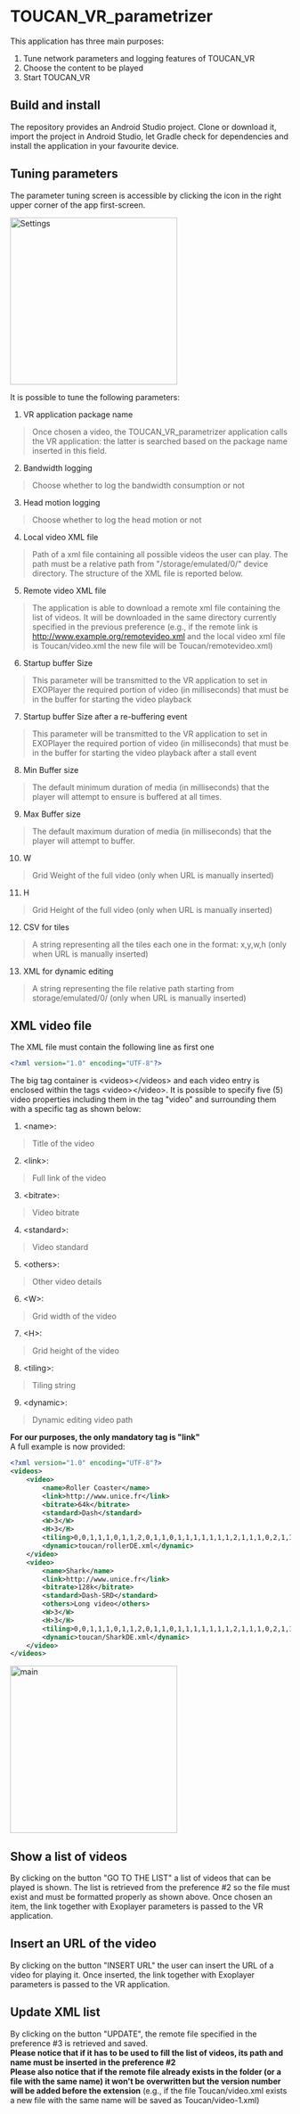 # TOUCAN_VR_parametrizer

This application has three main purposes:  
1. Tune network parameters and logging features of TOUCAN_VR
2. Choose the content to be played
3. Start TOUCAN_VR

## Build and install

The repository provides an Android Studio project. Clone or download it, import the project in Android Studio, let Gradle check for dependencies and install the application in your favourite device.

## Tuning parameters
The parameter tuning screen is accessible by clicking the icon in the right upper corner of the app first-screen.

<img src="https://preview.ibb.co/iFHUBF/1.jpg" alt="Settings" width="300">    

It is possible to tune the following parameters:    
1. VR application package name
> Once chosen a video, the TOUCAN_VR_parametrizer application calls the VR application: the latter is searched based on the package name inserted in this field.
2. Bandwidth logging
> Choose whether to log the bandwidth consumption or not
3. Head motion logging
> Choose whether to log the head motion or not
4. Local video XML file
> Path of a xml file containing all possible videos the user can play. The path must be a relative path from "/storage/emulated/0/" device directory. The structure of the XML file is reported below.
5. Remote video XML file
> The application is able to download a remote xml file containing the list of videos. It will be downloaded in the same directory currently specified in the previous preference (e.g., if the remote link is http://www.example.org/remotevideo.xml and the local video xml file is Toucan/video.xml the new file will be Toucan/remotevideo.xml)
6. Startup buffer Size
> This parameter will be transmitted to the VR application to set in EXOPlayer the required portion of video (in milliseconds) that must be in the buffer for starting the video playback
7. Startup buffer Size after a re-buffering event
> This parameter will be transmitted to the VR application to set in EXOPlayer the required portion of video (in milliseconds) that must be in the buffer for starting the video playback after a stall event     
8. Min Buffer size     
> The default minimum duration of media (in milliseconds) that the player will attempt to ensure is buffered at all times.     
9. Max Buffer size      
> The default maximum duration of media (in milliseconds) that the player will attempt to buffer. 
10. W      
> Grid Weight of the full video (only when URL is manually inserted)
11. H     
> Grid Height of the full video (only when URL is manually inserted)
12. CSV for tiles     
> A string representing all the tiles each one in the format: x,y,w,h (only when URL is manually inserted)
13. XML for dynamic editing      
> A string representing the file relative path starting from storage/emulated/0/ (only when URL is manually inserted)

## XML video file    
The XML file must contain the following line as first one    
```xml
<?xml version="1.0" encoding="UTF-8"?>
```
The big tag container is &lt;videos&gt;&lt;/videos&gt; and each video entry is enclosed within the tags &lt;video&gt;&lt;/video&gt;. It is possible to specify five (5) video properties including them in the tag "video" and surrounding them with a specific tag as shown below:     
1. &lt;name&gt;:
> Title of the video
2. &lt;link&gt;:
> Full link of the video
3. &lt;bitrate&gt;:
> Video bitrate
4. &lt;standard&gt;:
> Video standard
5. &lt;others&gt;:
> Other video details
6. &lt;W&gt;:
> Grid width of the video
7. &lt;H&gt;:
> Grid height of the video
8. &lt;tiling&gt;:
> Tiling string
9. &lt;dynamic&gt;:     
> Dynamic editing video path

**For our purposes, the only mandatory tag is "link"**    
A full example is now provided:   
 
```xml
<?xml version="1.0" encoding="UTF-8"?>
<videos>
    <video>
        <name>Roller Coaster</name>
        <link>http://www.unice.fr</link>
        <bitrate>64k</bitrate>
        <standard>Dash</standard>
        <W>3</W>
        <H>3</H>
        <tiling>0,0,1,1,1,0,1,1,2,0,1,1,0,1,1,1,1,1,1,1,2,1,1,1,0,2,1,1,1,2,1,1,2,2,1,1</tiling>
        <dynamic>toucan/rollerDE.xml</dynamic>
    </video>
    <video>
        <name>Shark</name>
        <link>http://www.unice.fr</link>
        <bitrate>128k</bitrate>
        <standard>Dash-SRD</standard>
        <others>Long video</others>
        <W>3</W>
        <H>3</H>
        <tiling>0,0,1,1,1,0,1,1,2,0,1,1,0,1,1,1,1,1,1,1,2,1,1,1,0,2,1,1,1,2,1,1,2,2,1,1</tiling>
        <dynamic>toucan/SharkDE.xml</dynamic>
    </video>
</videos>
```
  
<img src="https://preview.ibb.co/hptmrF/Screenshot_1490180190.png" alt="main" width="300">    

## Show a list of videos    
By clicking on the button "GO TO THE LIST" a list of videos that can be played is shown. The list is retrieved from the preference #2 so the file must exist and must be formatted properly as shown above. Once chosen an item, the link together with Exoplayer parameters is passed to the VR application.

##  Insert an URL of the video
By clicking on the button "INSERT URL" the user can insert the URL of a video for playing it. Once inserted, the link together with Exoplayer parameters is passed to the VR application.

## Update XML list
By clicking on the button "UPDATE", the remote file specified in the preference #3 is retrieved and saved.    
**Please notice that if it has to be used to fill the list of videos, its path and name must be inserted in the preference #2**    
**Please also notice that if the remote file already exists in the folder (or a file with the same name) it won't be overwritten but the version number will be added before the extension** (e.g., if the file Toucan/video.xml exists a new file with the same name will be saved as Toucan/video-1.xml)
